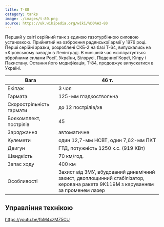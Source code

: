 ```yaml
---
title: T-80
category: tanks
image: ./images/t-80.png
source: https://uk.wikipedia.org/wiki/%D0%A2-80
---
```


Перший у світі серійний танк з єдиною газотурбінною силовою установкою. Прийнятий на озброєння радянської армії у 1976 році. Перші серійні зразки, розроблені СКБ-2 на базі Т-64, випускались на «Кіровському заводі» в Ленінграді. В нинішній час експлуатується збройними силами Росії, України, Білорусі, Південної Кореї, Кіпру і Пакистану. Остання його модифікація, Т-84, продовжує випускатися в Україні.

Вага |  46 т.
------ | ------
Екіпаж |  3 чол
Гармата | 125-мм гладкоствольна
Скорострільність гармати | до 12 пострілів/хв
Боєкомплект, пострілів | 45
Заряджання | автоматичне
Кулемети | один 12,7-мм НСВТ, один 7,62-мм ПКТ
Двигун | ГТД, потужність 1250 к.с. (919 КВт)
Швидкість |  70 км/год.
Запас ходу |  400 км
Особливості | Захист від ЗМУ, вбудований динамічний захист, двоплощинний стабілізатор, керована ракета 9К119М з керуванням за променем лазер

## Управління технікою

https://youtu.be/fbM4xzMZ5CU

